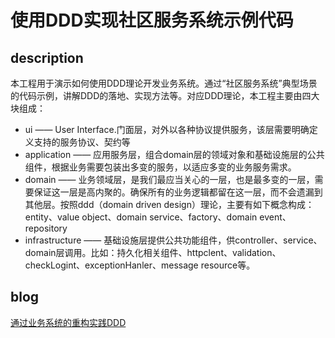 使用DDD实现社区服务系统示例代码
=====================

description
----------

本工程用于演示如何使用DDD理论开发业务系统。通过“社区服务系统”典型场景的代码示例，讲解DDD的落地、实现方法等。对应DDD理论，本工程主要由四大块组成：

*   ui —— User Interface.门面层，对外以各种协议提供服务，该层需要明确定义支持的服务协议、契约等
*   application —— 应用服务层，组合domain层的领域对象和基础设施层的公共组件，根据业务需要包装出多变的服务，以适应多变的业务服务需求。
*   domain —— 业务领域层，是我们最应当关心的一层，也是最多变的一层，需要保证这一层是高内聚的。确保所有的业务逻辑都留在这一层，而不会遗漏到其他层。按照ddd（domain driven design）理论，主要有如下概念构成：entity、value object、domain service、factory、domain event、repository
*   infrastructure —— 基础设施层提供公共功能组件，供controller、service、domain层调用。比如：持久化相关组件、httpclent、validation、checkLogint、exceptionHanler、message resource等。
	
blog
----------

[通过业务系统的重构实践DDD](http://www.cnblogs.com/daoqidelv/p/7492322.html)
	